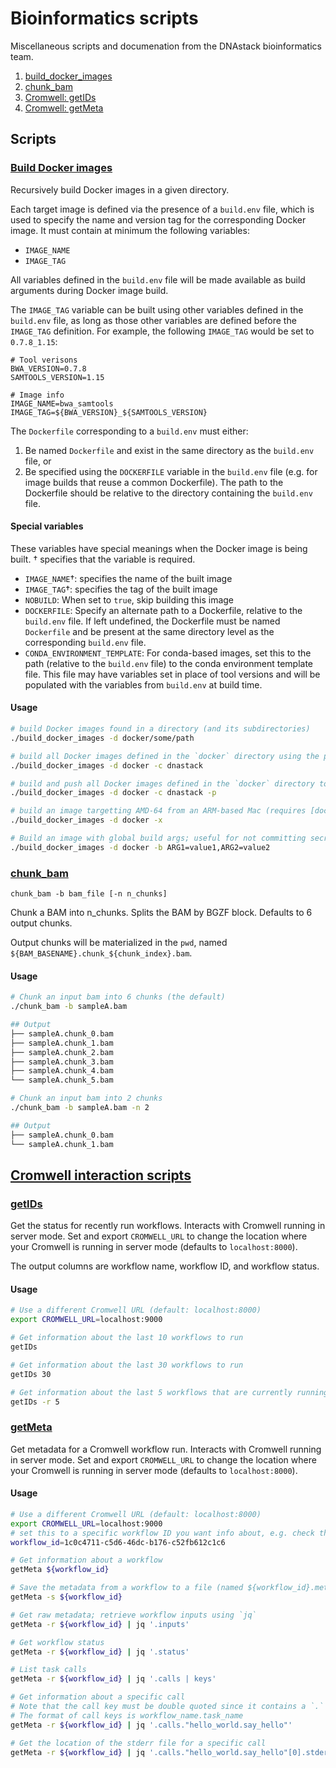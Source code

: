# Bioinformatics scripts

Miscellaneous scripts and documenation from the DNAstack bioinformatics team.

1. [build_docker_images](#build-docker-images)
0. [chunk_bam](#chunk_bam)
0. [Cromwell: getIDs](#getids)
0. [Cromwell: getMeta](#getmeta)

## Scripts

### [Build Docker images](scripts/build_docker_images)

Recursively build Docker images in a given directory.

Each target image is defined via the presence of a `build.env` file, which is used to specify the name and version tag for the corresponding Docker image. It must contain at minimum the following variables:

- `IMAGE_NAME`
- `IMAGE_TAG`

All variables defined in the `build.env` file will be made available as build arguments during Docker image build.

The `IMAGE_TAG` variable can be built using other variables defined in the `build.env` file, as long as those other variables are defined before the `IMAGE_TAG` definition. For example, the following `IMAGE_TAG` would be set to `0.7.8_1.15`:

```
# Tool verisons
BWA_VERSION=0.7.8
SAMTOOLS_VERSION=1.15

# Image info
IMAGE_NAME=bwa_samtools
IMAGE_TAG=${BWA_VERSION}_${SAMTOOLS_VERSION}
```

The `Dockerfile` corresponding to a `build.env` must either:
1. Be named `Dockerfile` and exist in the same directory as the `build.env` file, or
2. Be specified using the `DOCKERFILE` variable in the `build.env` file (e.g. for image builds that reuse a common Dockerfile). The path to the Dockerfile should be relative to the directory containing the `build.env` file.


#### Special variables

These variables have special meanings when the Docker image is being built. † specifies that the variable is required.

- `IMAGE_NAME`†: specifies the name of the built image
- `IMAGE_TAG`†: specifies the tag of the built image
- `NOBUILD`: When set to `true`, skip building this image
- `DOCKERFILE`: Specify an alternate path to a Dockerfile, relative to the `build.env` file. If left undefined, the Dockerfile must be named `Dockerfile` and be present at the same directory level as the corresponding `build.env` file.
- `CONDA_ENVIRONMENT_TEMPLATE`: For conda-based images, set this to the path (relative to the `build.env` file) to the conda environment template file. This file may have variables set in place of tool versions and will be populated with the variables from `build.env` at build time.


#### Usage

```bash
# build Docker images found in a directory (and its subdirectories)
./build_docker_images -d docker/some/path

# build all Docker images defined in the `docker` directory using the provided container registry
./build_docker_images -d docker -c dnastack

# build and push all Docker images defined in the `docker` directory to the provided container registry
./build_docker_images -d docker -c dnastack -p

# build an image targetting AMD-64 from an ARM-based Mac (requires [docker buildx](https://github.com/docker/buildx))
./build_docker_images -d docker -x

# Build an image with global build args; useful for not committing secrets to git, but getting them into the built image
./build_docker_images -d docker -b ARG1=value1,ARG2=value2
```


### [chunk_bam](scripts/chunk_bam)

`chunk_bam -b bam_file [-n n_chunks]`

Chunk a BAM into n_chunks. Splits the BAM by BGZF block. Defaults to 6 output chunks.

Output chunks will be materialized in the `pwd`, named `${BAM_BASENAME}.chunk_${chunk_index}.bam`.

#### Usage
```bash
# Chunk an input bam into 6 chunks (the default)
./chunk_bam -b sampleA.bam

## Output
├── sampleA.chunk_0.bam
├── sampleA.chunk_1.bam
├── sampleA.chunk_2.bam
├── sampleA.chunk_3.bam
├── sampleA.chunk_4.bam
└── sampleA.chunk_5.bam

# Chunk an input bam into 2 chunks
./chunk_bam -b sampleA.bam -n 2

## Output
├── sampleA.chunk_0.bam
└── sampleA.chunk_1.bam
```


## [Cromwell interaction scripts](scripts/cromwell)

### [getIDs](scripts/cromwell/getIDs)

Get the status for recently run workflows. Interacts with Cromwell running in server mode. Set and export `CROMWELL_URL` to change the location where your Cromwell is running in server mode (defaults to `localhost:8000`).

The output columns are workflow name, workflow ID, and workflow status.

#### Usage

```bash
# Use a different Cromwell URL (default: localhost:8000)
export CROMWELL_URL=localhost:9000

# Get information about the last 10 workflows to run
getIDs

# Get information about the last 30 workflows to run
getIDs 30

# Get information about the last 5 workflows that are currently running (there may not be 5 running currently)
getIDs -r 5
```


### [getMeta](scripts/cromwell/getMeta)

Get metadata for a Cromwell workflow run. Interacts with Cromwell running in server mode. Set and export `CROMWELL_URL` to change the location where your Cromwell is running in server mode (defaults to `localhost:8000`).

#### Usage

```bash
# Use a different Cromwell URL (default: localhost:8000)
export CROMWELL_URL=localhost:9000
# set this to a specific workflow ID you want info about, e.g. check the output of getIDs
workflow_id=1c0c4711-c5d6-46dc-b176-c52fb612c1c6

# Get information about a workflow
getMeta ${workflow_id}

# Save the metadata from a workflow to a file (named ${workflow_id}.meta.json)
getMeta -s ${workflow_id}

# Get raw metadata; retrieve workflow inputs using `jq`
getMeta -r ${workflow_id} | jq '.inputs'

# Get workflow status
getMeta -r ${workflow_id} | jq '.status'

# List task calls
getMeta -r ${workflow_id} | jq '.calls | keys'

# Get information about a specific call
# Note that the call key must be double quoted since it contains a `.` character
# The format of call keys is workflow_name.task_name
getMeta -r ${workflow_id} | jq '.calls."hello_world.say_hello"'

# Get the location of the stderr file for a specific call
getMeta -r ${workflow_id} | jq '.calls."hello_world.say_hello"[0].stderr'
```

